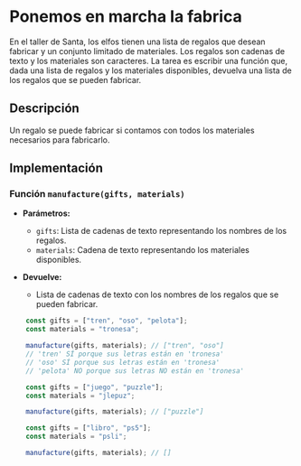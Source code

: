 # Ponemos en marcha la fabrica

En el taller de Santa, los elfos tienen una lista de regalos que desean fabricar y un conjunto limitado de materiales. Los regalos son cadenas de texto y los materiales son caracteres. La tarea es escribir una función que, dada una lista de regalos y los materiales disponibles, devuelva una lista de los regalos que se pueden fabricar.

## Descripción

Un regalo se puede fabricar si contamos con todos los materiales necesarios para fabricarlo.

## Implementación

### Función `manufacture(gifts, materials)`

- **Parámetros:**

  - `gifts`: Lista de cadenas de texto representando los nombres de los regalos.
  - `materials`: Cadena de texto representando los materiales disponibles.

- **Devuelve:**
  - Lista de cadenas de texto con los nombres de los regalos que se pueden fabricar.

```javascript
    const gifts = ["tren", "oso", "pelota"];
    const materials = "tronesa";

    manufacture(gifts, materials); // ["tren", "oso"]
    // 'tren' SÍ porque sus letras están en 'tronesa'
    // 'oso' SÍ porque sus letras están en 'tronesa'
    // 'pelota' NO porque sus letras NO están en 'tronesa'

    const gifts = ["juego", "puzzle"];
    const materials = "jlepuz";

    manufacture(gifts, materials); // ["puzzle"]

    const gifts = ["libro", "ps5"];
    const materials = "psli";

    manufacture(gifts, materials); // []
```
